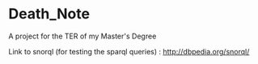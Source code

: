 # Death_Note
A project for the TER of my Master's Degree

Link to snorql (for testing the sparql queries) : http://dbpedia.org/snorql/
